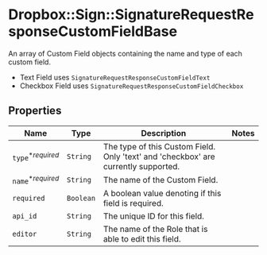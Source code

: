 # Dropbox::Sign::SignatureRequestResponseCustomFieldBase

An array of Custom Field objects containing the name and type of each custom field.

* Text Field uses `SignatureRequestResponseCustomFieldText`
* Checkbox Field uses `SignatureRequestResponseCustomFieldCheckbox`

## Properties

| Name | Type | Description | Notes |
| ---- | ---- | ----------- | ----- |
| `type`<sup>*_required_</sup> | ```String``` |  The type of this Custom Field. Only &#39;text&#39; and &#39;checkbox&#39; are currently supported.  |  |
| `name`<sup>*_required_</sup> | ```String``` |  The name of the Custom Field.  |  |
| `required` | ```Boolean``` |  A boolean value denoting if this field is required.  |  |
| `api_id` | ```String``` |  The unique ID for this field.  |  |
| `editor` | ```String``` |  The name of the Role that is able to edit this field.  |  |

